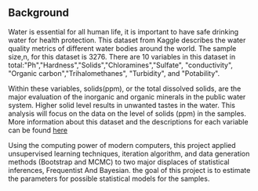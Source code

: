 ## Background
Water is essential for all human life, it is important to have safe drinking water for health protection. This dataset from Kaggle describes the water quality metrics of different water bodies around the world. The sample size,n, for this dataset is 3276. There are 10 variables in this dataset in total:"Ph","Hardness","Solids","Chloramines","Sulfate", "conductivity", "Organic carbon","Trihalomethanes", "Turbidity", and "Potability".

Within these variables, solids(ppm), or the total dissolved solids, are the major evaluation of the inorganic and organic minerals in the public water system. Higher solid level results in unwanted tastes in the water. This analysis will focus on the data on the level of solids (ppm) in the samples. More information about this dataset and the descriptions for each variable can be found [here](https://www.kaggle.com/adityakadiwal/water-potability?select=water_potability.csv)

Using the computing power of modern computers,  this project applied unsupervised learning techniques, iteration algorithm, and data generation methods (Bootstrap and MCMC) to two major displaces of statistical inferences, Frequentist And Bayesian. the goal of this project is to estimate the parameters for possible statistical models for the samples.
